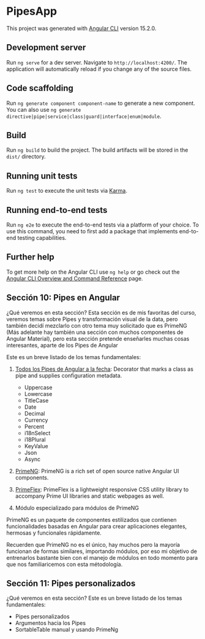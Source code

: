 # PipesApp

This project was generated with [Angular CLI](https://github.com/angular/angular-cli) version 15.2.0.

## Development server

Run `ng serve` for a dev server. Navigate to `http://localhost:4200/`. The application will automatically reload if you change any of the source files.

## Code scaffolding

Run `ng generate component component-name` to generate a new component. You can also use `ng generate directive|pipe|service|class|guard|interface|enum|module`.

## Build

Run `ng build` to build the project. The build artifacts will be stored in the `dist/` directory.

## Running unit tests

Run `ng test` to execute the unit tests via [Karma](https://karma-runner.github.io).

## Running end-to-end tests

Run `ng e2e` to execute the end-to-end tests via a platform of your choice. To use this command, you need to first add a package that implements end-to-end testing capabilities.

## Further help

To get more help on the Angular CLI use `ng help` or go check out the [Angular CLI Overview and Command Reference](https://angular.io/cli) page.

## Sección 10: Pipes en Angular

¿Qué veremos en esta sección?
Esta sección es de mis favoritas del curso, veremos temas sobre Pipes y transformación visual de la data, pero también decidí mezclarlo con otro tema muy solicitado que es PrimeNG (Más adelante hay también una sección con muchos componentes de Angular Material), pero esta sección pretende enseñarles muchas cosas interesantes, aparte de los Pipes de Angular

Este es un breve listado de los temas fundamentales:

1. [Todos los Pipes de Angular a la fecha](https://angular.io/api?query=pipe): Decorator that marks a class as pipe and supplies configuration metadata.

    - Uppercase
    - Lowercase
    - TitleCase
    - Date
    - Decimal
    - Currency
    - Percent
    - i18nSelect
    - i18Plural
    - KeyValue
    - Json
    - Async
2. [PrimeNG](https://primeng.org/): PrimeNG is a rich set of open source native Angular UI components.
3. [PrimeFlex](https://www.primefaces.org/primeflex/): PrimeFlex is a lightweight responsive CSS utility library to accompany Prime UI libraries and static webpages as well.
4. Módulo especializado para módulos de PrimeNG

PrimeNG es un paquete de componentes estilizados que contienen funcionalidades basadas en Angular para crear aplicaciones elegantes, hermosas y funcionales rápidamente.

Recuerden que PrimeNG no es el único, hay muchos pero la mayoría funcionan de formas similares, importando módulos, por eso mi objetivo de entrenarlos bastante bien con el manejo de módulos en todo momento para que nos familiaricemos con esta métodología.

## Sección 11: Pipes personalizados

¿Qué veremos en esta sección?
Este es un breve listado de los temas fundamentales:

- Pipes personalizados
- Argumentos hacia los Pipes
- SortableTable manual y usando PrimeNg